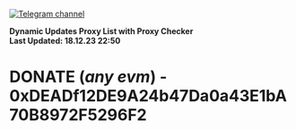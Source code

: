 [![Telegram channel](https://img.shields.io/endpoint?url=https://runkit.io/damiankrawczyk/telegram-badge/branches/master?url=https://t.me/n4z4v0d)](https://t.me/n4z4v0d) 

**Dynamic Updates Proxy List with Proxy Checker**  
**Last Updated: 18.12.23 22:50**

# DONATE (_any evm_) - 0xDEADf12DE9A24b47Da0a43E1bA70B8972F5296F2
